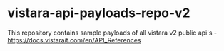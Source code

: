 # vistara-api-payloads-repo-v2
This repository contains sample payloads of all vistara v2 public api's - https://docs.vistarait.com/en/API_References
